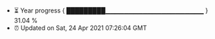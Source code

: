 - ⏳ Year progress { █████████▁▁▁▁▁▁▁▁▁▁▁▁▁▁▁▁▁▁▁▁▁ } 31.04 %
- ⏰ Updated on Sat, 24 Apr 2021 07:26:04 GMT

